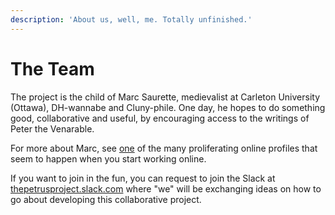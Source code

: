 ```yaml
---
description: 'About us, well, me. Totally unfinished.'
---
```


# The Team

The project is the child of Marc Saurette, medievalist at Carleton University \(Ottawa\), DH-wannabe and Cluny-phile. One day, he hopes to do something good, collaborative and useful, by encouraging access to the writings of Peter the Venarable. 

For more about Marc, see [one](https://hcommons.org/members/saurette/) of the many proliferating online profiles that seem to happen when you start working online. 

If you want to join in the fun, you can request to join the Slack at [thepetrusproject.slack.com](https://thepetrusproject.slack.com/) where "we" will be exchanging ideas on how to go about developing this collaborative project. 

